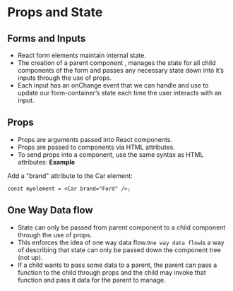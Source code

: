 # Props and State

## Forms and Inputs
- React form elements maintain internal state. 
- The creation of a parent component , manages the state for all child components of the form and passes any necessary state down into it’s inputs through the use of props.
- Each input has an onChange event that we can handle and use to update our form-container’s state each time the user interacts with an input.

## Props
- Props are arguments passed into React components.
- Props are passed to components via HTML attributes.
- To send props into a component, use the same syntax as HTML attributes:
**Example**

Add a "brand" attribute to the Car element:

```
const myelement = <Car brand="Ford" />;
```

## One Way Data flow

- State can only be passed from parent component to a child component through the use of props. 
- This enforces the idea of one way data flow.` One way data flow `is a way of describing that state can only be passed down the component tree (not up). 
- If a child wants to pass some data to a parent, the parent can pass a function to the child through props and the child may invoke that function and pass it data for the parent to manage.